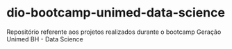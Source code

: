 # dio-bootcamp-unimed-data-science
Repositório referente aos projetos realizados durante o bootcamp Geração Unimed BH - Data Science
